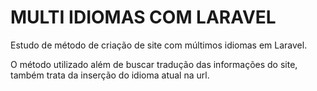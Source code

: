# MULTI IDIOMAS COM LARAVEL
Estudo de método de criação de site com múltimos idiomas em Laravel.

O método utilizado além de buscar tradução das informações do site, também trata da inserção do idioma atual na url.
